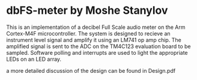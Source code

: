 # dbFS-meter by Moshe Stanylov

This is an implementation of a decibel Full Scale audio meter on the Arm Cortex-M4F microcontroller.
The system is designed to recieve an instrument level signal and amplify it using an LM741 op amp chip.
The amplified signal is sent to the ADC on the TM4C123 evaluation board to be sampled.
Software polling and interrupts are used to light the appropriate LEDs on an LED array.

a more detailed discussion of the design can be found in Design.pdf

